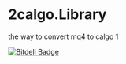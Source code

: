 # 2calgo.Library
the way to convert mq4 to calgo
1


[![Bitdeli Badge](https://d2weczhvl823v0.cloudfront.net/TOSHIAKI1331/2calgo.library/trend.png)](https://bitdeli.com/free "Bitdeli Badge")

